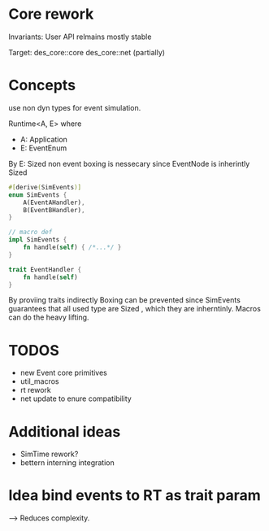 # Core rework

Invariants:
User API relmains mostly stable

Target:
des_core::core
des_core::net (partially)

# Concepts

use non dyn types for event simulation.

Runtime<A, E>
where

-   A: Application
-   E: EventEnum

By E: Sized non event boxing is nessecary since EventNode<E> is inherintly Sized

```rust
#[derive(SimEvents)]
enum SimEvents {
    A(EventAHandler),
    B(EventBHandler),
}

// macro def
impl SimEvents {
    fn handle(self) { /*...*/ }
}

trait EventHandler {
    fn handle(self)
}
```

By proviing traits indirectly Boxing can be prevented since SimEvents guarantees that all used type
are Sized , which they are inherntinly.
Macros can do the heavy lifting.

# TODOS

-   new Event core primitives
-   util_macros
-   rt rework
-   net update to enure compatibility

# Additional ideas

-   SimTime rework?
-   bettern interning integration

# Idea bind events to RT as trait param

--> Reduces complexity.
